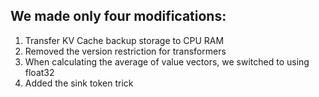 ## We made only four modifications:
1. Transfer KV Cache backup storage to CPU RAM 
2. Removed the version restriction for transformers
3. When calculating the average of value vectors, we switched to using float32
4. Added the sink token trick